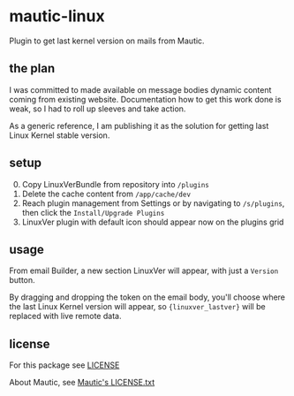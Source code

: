mautic-linux
=============
Plugin to get last kernel version on mails from Mautic.

the plan
--------
I was committed to made available on message bodies dynamic content coming from existing website. Documentation how to get this work done is weak, so I had to roll up sleeves and take action.

As a generic reference, I am publishing it as the solution for getting last Linux Kernel stable version.

setup
-----
0. Copy LinuxVerBundle from repository into `/plugins`
0. Delete the cache content from `/app/cache/dev`
0. Reach plugin management from Settings or by navigating to `/s/plugins`, then click the `Install/Upgrade Plugins`
0. LinuxVer plugin with default icon should appear now on the plugins grid

usage
-----
From email Builder, a new section LinuxVer will appear, with just a `Version` button.

By dragging and dropping the token on the email body, you'll choose where the last Linux Kernel version will appear, so `{linuxver_lastver}` will be replaced with live remote data.

license
-------
For this package see [LICENSE](LICENSE)

About Mautic, see [Mautic's LICENSE.txt](https://github.com/mautic/mautic/blob/master/LICENSE.txt)
